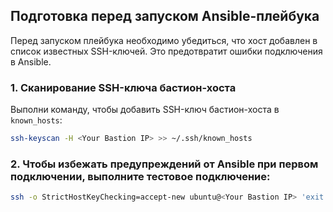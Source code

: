 ##  Подготовка перед запуском Ansible-плейбука

Перед запуском плейбука необходимо убедиться, что хост добавлен в список известных SSH-ключей. Это предотвратит ошибки подключения в Ansible.

### 1. Сканирование SSH-ключа бастион-хоста

Выполни команду, чтобы добавить SSH-ключ бастион-хоста в `known_hosts`:

```bash
ssh-keyscan -H <Your Bastion IP> >> ~/.ssh/known_hosts
```

### 2. Чтобы избежать предупреждений от Ansible при первом подключении, выполните тестовое подключение:

```bash
ssh -o StrictHostKeyChecking=accept-new ubuntu@<Your Bastion IP> 'exit'
```